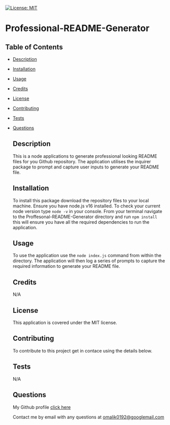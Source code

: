 [![License: MIT](https://img.shields.io/badge/License-MIT-yellow.svg)](https://opensource.org/licenses/MIT)

# Professional-README-Generator

## Table of Contents

- [Description](#description)
- [Installation](#installation)
- [Usage](#usage)
- [Credits](#credits)
- [License](#license)
- [Contributing](#contributing)
- [Tests](#tests)
- [Questions](#questions)

  ## Description

  This is a node applications to generate professional looking README files for you Github repository. The application utilises the inquirer package to prompt and capture user inputs to generate your README file.

  ## Installation

  To install this package download the repository files to your local machine. Ensure you have node.js v16 installed. To check your current node version type `node -v` in your console. From your terminal navigate to the Proffesonal-README-Generator directory and run `npm install` this will ensure you have all the required dependencies to run the application.

  ## Usage

  To use the application use the `node index.js` command from within the directory. The application will then log a series of prompts to capture the required information to generate your README file.

  ## Credits

  N/A

  ## License

  This application is covered under the MIT license.

  ## Contributing

  To contribute to this project get in contace using the details below.

  ## Tests

  N/A

  ## Questions

  My Github profile [click here](https://github.com/omalik92)

  Contact me by email with any questions at omalik0192@googlemail.com

